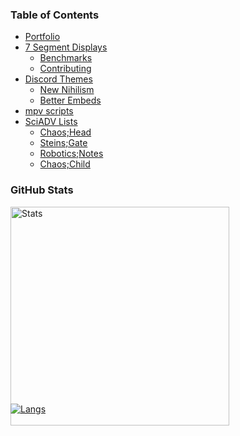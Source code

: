 ### Table of Contents

* [Portfolio](https://observeroftime.github.io/portfolio/)
* [7 Segment Displays](https://observeroftime.github.io/7SegmentDisplays/)
  - [Benchmarks](https://observeroftime.github.io/7SegmentDisplays/BENCHMARKS.html)
  - [Contributing](https://observeroftime.github.io/7SegmentDisplays/CONTRIBUTING.html)
* [Discord Themes](https://observeroftime.github.io/DiscordThemes/)
  - [New Nihilism](https://observeroftime.github.io/DiscordThemes/NewNihilism/)
  - [Better Embeds](https://observeroftime.github.io/DiscordThemes/BetterEmbeds/)
* [mpv scripts](https://observeroftime.github.io/mpv-scripts/)
* [SciADV Lists](https://observeroftime.github.io/SciADVLists/)
  - [Chaos;Head](https://observeroftime.github.io/SciADVLists/ChaosHeadMilk.html)
  - [Steins;Gate](https://observeroftime.github.io/SciADVLists/SteinsGateMilk.html)
  - [Robotics;Notes](https://observeroftime.github.io/SciADVLists/RoboticsNotesMilk.html)
  - [Chaos;Child](https://observeroftime.github.io/SciADVLists/ChaosChildMilk.html)

### GitHub Stats

<a href="https://github.com/anuraghazra/github-readme-stats" rel="noopener noreferrer" style="display:inline-block">
  <div><img alt="Stats" src="https://github-readme-stats.vercel.app/api?username=ObserverOfTime&show_icons=true&theme=gruvbox&hide_rank=true&hide_border=true&hide_title=true" width="350"></div>
  <div style="margin-top:-35px"><img alt="Langs" src="https://github-readme-stats.vercel.app/api/top-langs/?username=ObserverOfTime&layout=compact&theme=gruvbox&langs_count=8&exclude_repo=home.files&hide_border=true&hide_title=true"></div>
</a>

